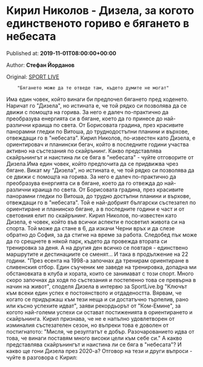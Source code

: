 
# Кирил Николов - Дизела, за когото единственото гориво е бягането в небесата

Published at: **2019-11-01T08:00:00+00:00**

Author: **Стефан Йорданов**

Original: [SPORT LIVE](https://www.sportlive.bg/sport/other/kiril-nikolov---dizela-za-kogoto-edinstvenoto-gorivo-e-bqganeto-v-nebesata--1388441.html)


        "Бягането може да те отведе там, където думите не могат"
      
Има един човек, който винаги би предпочел бягането пред ходенето. Наричат го "Дизела", но истината е, че той рядко си позволява да се движи с помощта на горива. За него е далеч по-практично да преобразува енергията си в бягане, което да го принесе до най-различни краища по света. От Борисовата градина, през красивите панорамни гледки по Витоша, до труднодостъпни планини и върхове, отвеждащи го в "небесата".
Кирил Николов, по-известен като Дизела, е ориентировач и планински бегач, който в последните години участва активно на състезания по скайрънинг. Какво представлява скайрънингът и наистина ли се бяга в "небесата" - чуйте отговорите от Дизела.Има един човек, който предпочита да се придвижва чрез бягане. Викат му "Дизела", но истината е, че той рядко си позволява да се движи с помощта на горива. За него е далеч по-практично да преобразува енергията си в бягане, което да го отвежда до най-различни краища по света. От Борисовата градина, през красивите панорамни гледки по Витоша, до трудно достъпни планини и върхове, отвеждащи го в "небесата".
Той е най-добрият български състезател по ориентиране и планинско бягане, а в последните години е част и от световния елит по скайрънинг. Кирил Николов, по-известен като Дизела, е човек, който във всички аспекти е посветил живота си на спорта. Той може да стане в 6, да изкачи Черни връх и да слезе обратно до София, за да стигне на време за работа. Следобед пък може да го срещнете в някой парк, където да провежда втората си тренировка за деня. А на другия ден всичко се повтаря - единствено маршрутите и дестинациите се сменят... И така в продължение на 22 години.
"През есента на 1998-а започнах да тренирам ориентиране в сливенския отбор. Един съученик ме заведе на тренировка, допадна ми обстановката в клуба и хората, които се занимават с този спорт. Много скоро започнах да ходя по състезания и постепенно това се превърна в начин на живот", споделя Дизела в интервю за SportLive.bg
"Ключът към всеки един успех е постоянството и отдадеността. Вярвам, че когато се придържаш към тези неща и си достатъчно търпелив, рано или късно успехите идват", заяви рекордьорът от "Ком-Емине", за когото най-големи успехи си остават постиженията в ориентирането и скайрънинга.
Кирил признава, че не е напълно удовлетворен от изминалия състезателен сезон, но въпреки това е доволен от постигнатото: "Мисля, че резултатът е добър. Разочарованието идва от това, че винаги поставям много високи цели към себе си."
А какво представлява скайрънингът и наистина ли се бяга в "небесата"? И какво ще гони Дизела през 2020-а? Отговор на тези и други въпроси - чуйте в разговора с Кирил:
